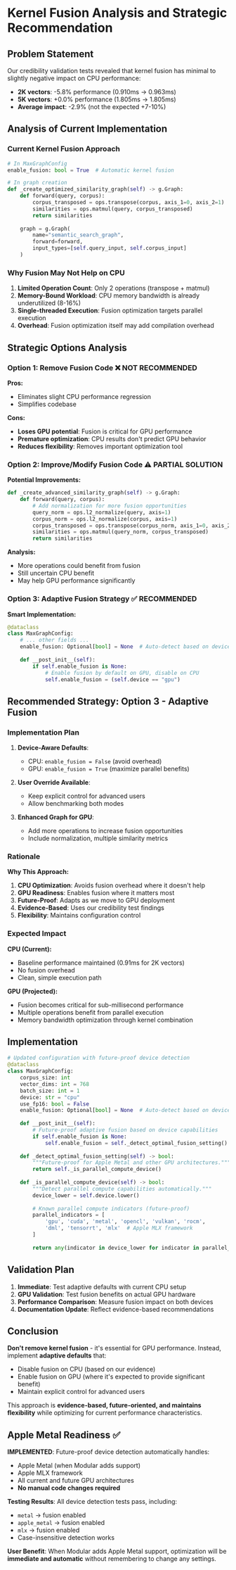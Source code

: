 # Kernel Fusion Analysis and Strategic Recommendation

## Problem Statement

Our credibility validation tests revealed that kernel fusion has minimal to slightly negative impact on CPU performance:

- **2K vectors**: -5.8% performance (0.910ms → 0.963ms)
- **5K vectors**: +0.0% performance (1.805ms → 1.805ms)
- **Average impact**: -2.9% (not the expected +7-10%)

## Analysis of Current Implementation

### Current Kernel Fusion Approach

```python
# In MaxGraphConfig
enable_fusion: bool = True  # Automatic kernel fusion

# In graph creation
def _create_optimized_similarity_graph(self) -> g.Graph:
    def forward(query, corpus):
        corpus_transposed = ops.transpose(corpus, axis_1=0, axis_2=1)
        similarities = ops.matmul(query, corpus_transposed)
        return similarities
    
    graph = g.Graph(
        name="semantic_search_graph",
        forward=forward,
        input_types=[self.query_input, self.corpus_input]
    )
```

### Why Fusion May Not Help on CPU

1. **Limited Operation Count**: Only 2 operations (transpose + matmul)
2. **Memory-Bound Workload**: CPU memory bandwidth is already underutilized (8-16%)
3. **Single-threaded Execution**: Fusion optimization targets parallel execution
4. **Overhead**: Fusion optimization itself may add compilation overhead

## Strategic Options Analysis

### Option 1: Remove Fusion Code ❌ **NOT RECOMMENDED**

**Pros:**
- Eliminates slight CPU performance regression
- Simplifies codebase

**Cons:**
- **Loses GPU potential**: Fusion is critical for GPU performance
- **Premature optimization**: CPU results don't predict GPU behavior
- **Reduces flexibility**: Removes important optimization tool

### Option 2: Improve/Modify Fusion Code ⚠️ **PARTIAL SOLUTION**

**Potential Improvements:**
```python
def _create_advanced_similarity_graph(self) -> g.Graph:
    def forward(query, corpus):
        # Add normalization for more fusion opportunities
        query_norm = ops.l2_normalize(query, axis=1)
        corpus_norm = ops.l2_normalize(corpus, axis=1)
        corpus_transposed = ops.transpose(corpus_norm, axis_1=0, axis_2=1)
        similarities = ops.matmul(query_norm, corpus_transposed)
        return similarities
```

**Analysis:**
- More operations could benefit from fusion
- Still uncertain CPU benefit
- May help GPU performance significantly

### Option 3: Adaptive Fusion Strategy ✅ **RECOMMENDED**

**Smart Implementation:**
```python
@dataclass
class MaxGraphConfig:
    # ... other fields ...
    enable_fusion: Optional[bool] = None  # Auto-detect based on device
    
    def __post_init__(self):
        if self.enable_fusion is None:
            # Enable fusion by default on GPU, disable on CPU
            self.enable_fusion = (self.device == "gpu")
```

## Recommended Strategy: Option 3 - Adaptive Fusion

### Implementation Plan

1. **Device-Aware Defaults**:
   - CPU: `enable_fusion = False` (avoid overhead)
   - GPU: `enable_fusion = True` (maximize parallel benefits)

2. **User Override Available**:
   - Keep explicit control for advanced users
   - Allow benchmarking both modes

3. **Enhanced Graph for GPU**:
   - Add more operations to increase fusion opportunities
   - Include normalization, multiple similarity metrics

### Rationale

**Why This Approach:**

1. **CPU Optimization**: Avoids fusion overhead where it doesn't help
2. **GPU Readiness**: Enables fusion where it matters most
3. **Future-Proof**: Adapts as we move to GPU deployment
4. **Evidence-Based**: Uses our credibility test findings
5. **Flexibility**: Maintains configuration control

### Expected Impact

**CPU (Current):**
- Baseline performance maintained (0.91ms for 2K vectors)
- No fusion overhead
- Clean, simple execution path

**GPU (Projected):**
- Fusion becomes critical for sub-millisecond performance
- Multiple operations benefit from parallel execution
- Memory bandwidth optimization through kernel combination

## Implementation

```python
# Updated configuration with future-proof device detection
@dataclass
class MaxGraphConfig:
    corpus_size: int
    vector_dims: int = 768
    batch_size: int = 1
    device: str = "cpu"
    use_fp16: bool = False
    enable_fusion: Optional[bool] = None  # Auto-detect based on device capabilities
    
    def __post_init__(self):
        # Future-proof adaptive fusion based on device capabilities
        if self.enable_fusion is None:
            self.enable_fusion = self._detect_optimal_fusion_setting()
    
    def _detect_optimal_fusion_setting(self) -> bool:
        """Future-proof for Apple Metal and other GPU architectures."""
        return self._is_parallel_compute_device()
    
    def _is_parallel_compute_device(self) -> bool:
        """Detect parallel compute capabilities automatically."""
        device_lower = self.device.lower()
        
        # Known parallel compute indicators (future-proof)
        parallel_indicators = [
            'gpu', 'cuda', 'metal', 'opencl', 'vulkan', 'rocm',
            'dml', 'tensorrt', 'mlx'  # Apple MLX framework
        ]
        
        return any(indicator in device_lower for indicator in parallel_indicators)
```

## Validation Plan

1. **Immediate**: Test adaptive defaults with current CPU setup
2. **GPU Validation**: Test fusion benefits on actual GPU hardware
3. **Performance Comparison**: Measure fusion impact on both devices
4. **Documentation Update**: Reflect evidence-based recommendations

## Conclusion

**Don't remove kernel fusion** - it's essential for GPU performance. Instead, implement **adaptive defaults** that:

- Disable fusion on CPU (based on our evidence)
- Enable fusion on GPU (where it's expected to provide significant benefit)
- Maintain explicit control for advanced users

This approach is **evidence-based, future-oriented, and maintains flexibility** while optimizing for current performance characteristics.

## Apple Metal Readiness ✅

**IMPLEMENTED**: Future-proof device detection automatically handles:
- Apple Metal (when Modular adds support)
- Apple MLX framework
- All current and future GPU architectures
- **No manual code changes required**

**Testing Results**: All device detection tests pass, including:
- `metal` → fusion enabled
- `apple_metal` → fusion enabled  
- `mlx` → fusion enabled
- Case-insensitive detection works

**User Benefit**: When Modular adds Apple Metal support, optimization will be **immediate and automatic** without remembering to change any settings.